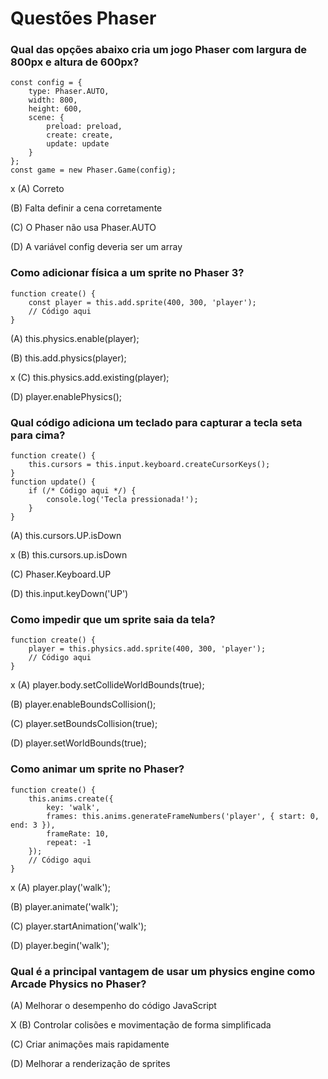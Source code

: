 # Questões Phaser

### Qual das opções abaixo cria um jogo Phaser com largura de 800px e altura de 600px?

```
const config = {
    type: Phaser.AUTO,
    width: 800,
    height: 600,
    scene: {
        preload: preload,
        create: create,
        update: update
    }
};
const game = new Phaser.Game(config);
```

x (A) Correto

(B) Falta definir a cena corretamente

(C) O Phaser não usa Phaser.AUTO

(D) A variável config deveria ser um array


### Como adicionar física a um sprite no Phaser 3?

```
function create() {
    const player = this.add.sprite(400, 300, 'player');
    // Código aqui
}
```
(A) this.physics.enable(player);

(B) this.add.physics(player);

x (C) this.physics.add.existing(player);

(D) player.enablePhysics();

### Qual código adiciona um teclado para capturar a tecla seta para cima?

```
function create() {
    this.cursors = this.input.keyboard.createCursorKeys();
}
function update() {
    if (/* Código aqui */) {
        console.log('Tecla pressionada!');
    }
}
```

(A) this.cursors.UP.isDown

x (B) this.cursors.up.isDown

(C) Phaser.Keyboard.UP

(D) this.input.keyDown('UP')

### Como impedir que um sprite saia da tela?

```
function create() {
    player = this.physics.add.sprite(400, 300, 'player');
    // Código aqui
}
```
x (A) player.body.setCollideWorldBounds(true);

(B) player.enableBoundsCollision();

(C) player.setBoundsCollision(true);

(D) player.setWorldBounds(true);

### Como animar um sprite no Phaser?

```
function create() {
    this.anims.create({
        key: 'walk',
        frames: this.anims.generateFrameNumbers('player', { start: 0, end: 3 }),
        frameRate: 10,
        repeat: -1
    });
    // Código aqui
}
```
x (A) player.play('walk');

(B) player.animate('walk');

(C) player.startAnimation('walk');

(D) player.begin('walk');

### Qual é a principal vantagem de usar um physics engine como Arcade Physics no Phaser?

(A) Melhorar o desempenho do código JavaScript

X (B) Controlar colisões e movimentação de forma simplificada

(C) Criar animações mais rapidamente

(D) Melhorar a renderização de sprites